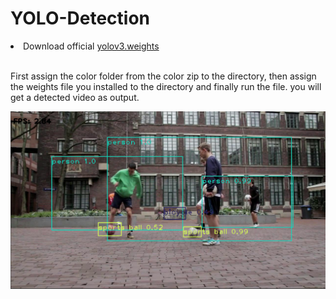 # YOLO-Detection


<li>Download official <a href="https://pjreddie.com/media/files/yolov3.weights" rel="nofollow">yolov3.weights</a></li> <br />

First assign the color folder from the color zip to the directory, then assign the weights file you installed to the directory and finally run the file. you will get a detected video as output.

<td style="width: 100%;"><img src=https://github.com/MErenKucuk/YOLO-Detection/blob/main/image.png></td>


